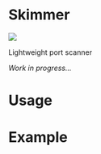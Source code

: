 # Skimmer

![](https://img.shields.io/badge/version-0.5--alpha-yellow.svg)

Lightweight port scanner

_Work in progress..._

# Usage

# Example
